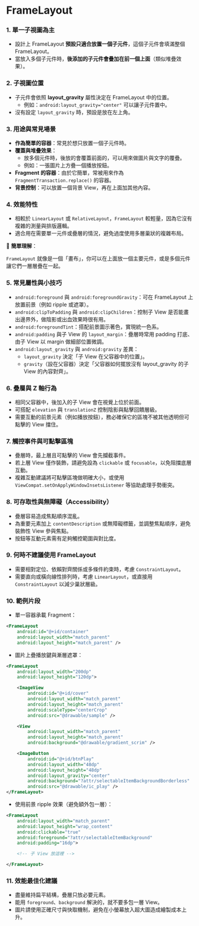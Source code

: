 # FrameLayout

### 1. 單一子視圖為主

- 設計上 FrameLayout **預設只適合放置一個子元件**，這個子元件會填滿整個 FrameLayout。
- 當放入多個子元件時，**後添加的子元件會疊加在前一個上面**（類似堆疊效果）。

### 2. 子視圖位置

- 子元件會依照 **layout_gravity** 屬性決定在 FrameLayout 中的位置。
    - 例如：`android:layout_gravity="center"` 可以讓子元件置中。
- 沒有設定 `layout_gravity` 時，預設是放在左上角。

### 3. 用途與常見場景

- **作為簡單的容器**：常見於想只放置一個子元件時。
- **覆蓋與堆疊效果**：
    - 放多個元件時，後放的會覆蓋前面的，可以用來做圖片與文字的覆疊。
    - 例如：一張圖片上方疊一個播放按鈕。
- **Fragment 的容器**：由於它簡單，常被用來作為 `FragmentTransaction.replace()` 的容器。
- **背景控制**：可以放置一個背景 View，再在上面加其他內容。

### 4. 效能特性

- 相較於 `LinearLayout` 或 `RelativeLayout`，`FrameLayout` 較輕量，因為它沒有複雜的測量與排版邏輯。
- 適合用在需要單一元件或疊層的情況，避免過度使用多層巢狀的複雜布局。

📌 **簡單理解**：

`FrameLayout` 就像是一個「畫布」，你可以在上面放一個主要元件，或是多個元件讓它們一層層疊在一起。

### 5. 常見屬性與小技巧

- `android:foreground` 與 `android:foregroundGravity`：可在 FrameLayout 上放置前景（例如 ripple 或遮罩）。
- `android:clipToPadding` 與 `android:clipChildren`：控制子 View 是否能畫出邊界外，做陰影或出血效果時很有用。
- `android:foregroundTint`：搭配前景圖示著色，實現統一色系。
- `android:padding` 與子 View 的 `layout_margin`：疊層時常用 padding 打底、由子 View 以 margin 做細部位置微調。
- `android:layout_gravity` 與 `android:gravity` 差異：
    - `layout_gravity` 決定「子 View 在父容器中的位置」。
    - `gravity`（設在父容器）決定「父容器如何擺放沒有 layout_gravity 的子 View 的內容對齊」。

### 6. 疊層與 Z 軸行為

- 相同父容器中，後加入的子 View 會在視覺上位於前面。
- 可搭配 `elevation` 與 `translationZ` 控制陰影與點擊回饋層級。
- 需要互動的前景元素（例如播放按鈕），務必確保它的區塊不被其他透明但可點擊的 View 擋住。

### 7. 觸控事件與可點擊區塊

- 疊層時，最上層且可點擊的 View 會先攔截事件。
- 若上層 View 僅作裝飾，請避免設為 `clickable` 或 `focusable`，以免阻擋底層互動。
- 複雜互動建議將可點擊區塊做明確大小，或使用 `ViewCompat.setOnApplyWindowInsetsListener` 等協助處理手勢衝突。

### 8. 可存取性與無障礙（Accessibility）

- 疊層容易造成焦點順序混亂。
- 為重要元素加上 `contentDescription` 或無障礙標籤，並調整焦點順序，避免裝飾性 View 參與焦點。
- 按鈕等互動元素需有足夠觸控範圍與對比度。

### 9. 何時不建議使用 FrameLayout

- 需要相對定位、依賴對齊關係或多條件約束時，考慮 `ConstraintLayout`。
- 需要直向或橫向線性排列時，考慮 `LinearLayout`，或直接用 `ConstraintLayout` 以減少巢狀層級。

### 10. 範例片段

- 單一容器承載 Fragment：

```xml
<FrameLayout
    android:id="@+id/container"
    android:layout_width="match_parent"
    android:layout_height="match_parent" />
```

- 圖片上疊播放鍵與漸層遮罩：

```xml
<FrameLayout
    android:layout_width="200dp"
    android:layout_height="120dp">

    <ImageView
        android:id="@+id/cover"
        android:layout_width="match_parent"
        android:layout_height="match_parent"
        android:scaleType="centerCrop"
        android:src="@drawable/sample" />

    <View
        android:layout_width="match_parent"
        android:layout_height="match_parent"
        android:background="@drawable/gradient_scrim" />

    <ImageButton
        android:id="@+id/btnPlay"
        android:layout_width="48dp"
        android:layout_height="48dp"
        android:layout_gravity="center"
        android:background="?attr/selectableItemBackgroundBorderless"
        android:src="@drawable/ic_play" />
</FrameLayout>
```

- 使用前景 ripple 效果（避免額外包一層）：

```xml
<FrameLayout
    android:layout_width="match_parent"
    android:layout_height="wrap_content"
    android:clickable="true"
    android:foreground="?attr/selectableItemBackground"
    android:padding="16dp">

    <!-- 子 View 放這裡 -->

</FrameLayout>
```

### 11. 效能最佳化建議

- 盡量維持扁平結構，疊層只放必要元素。
- 能用 `foreground`、`background` 解決的，就不要多包一層 View。
- 圖片請使用正確尺寸與快取機制，避免在小螢幕放入超大圖造成繪製成本上升。